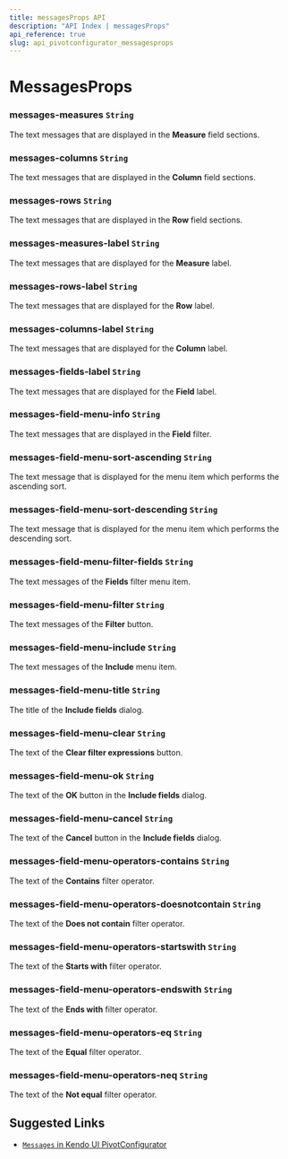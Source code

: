 ```yaml
---
title: messagesProps API
description: "API Index | messagesProps"
api_reference: true
slug: api_pivotconfigurator_messagesprops
---
```


# MessagesProps

### messages-measures `String`

The text messages that are displayed in the **Measure** field sections.

### messages-columns `String`

The text messages that are displayed in the **Column** field sections.

### messages-rows `String`

The text messages that are displayed in the **Row** field sections.

### messages-measures-label `String`

The text messages that are displayed for the **Measure** label.

### messages-rows-label `String`

The text messages that are displayed for the **Row** label.

### messages-columns-label `String`

The text messages that are displayed for the **Column** label.

### messages-fields-label `String`

The text messages that are displayed for the **Field** label.

### messages-field-menu-info `String`

The text messages that are displayed in the **Field** filter.

### messages-field-menu-sort-ascending `String`

The text message that is displayed for the menu item which performs the ascending sort.

### messages-field-menu-sort-descending `String`

The text message that is displayed for the menu item which performs the descending sort.

### messages-field-menu-filter-fields `String`

The text messages of the **Fields** filter menu item.

### messages-field-menu-filter `String`

The text messages of the **Filter** button.

### messages-field-menu-include `String`

The text messages of the **Include** menu item.

### messages-field-menu-title `String`

The title of the **Include fields** dialog.

### messages-field-menu-clear `String`

The text of the **Clear filter expressions** button.

### messages-field-menu-ok `String`

The text of the **OK** button in the **Include fields** dialog.

### messages-field-menu-cancel `String`

The text of the **Cancel** button in the **Include fields** dialog.

### messages-field-menu-operators-contains `String`

The text of the **Contains** filter operator.

### messages-field-menu-operators-doesnotcontain `String`

The text of the **Does not contain** filter operator.

### messages-field-menu-operators-startswith `String`

The text of the **Starts with** filter operator.

### messages-field-menu-operators-endswith `String`

The text of the **Ends with** filter operator.

### messages-field-menu-operators-eq `String`

The text of the **Equal** filter operator.

### messages-field-menu-operators-neq `String`

The text of the **Not equal** filter operator.

## Suggested Links

* [`Messages` in Kendo UI PivotConfigurator](https://docs.telerik.com/kendo-ui/api/javascript/ui/pivotconfigurator/configuration/messages)
